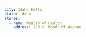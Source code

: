 ```yaml
---
city: Idaho Falls
state: idaho
stores:
  - name: Wealth of Health
    address: 120 S. Woodruff Avenue
---
```

